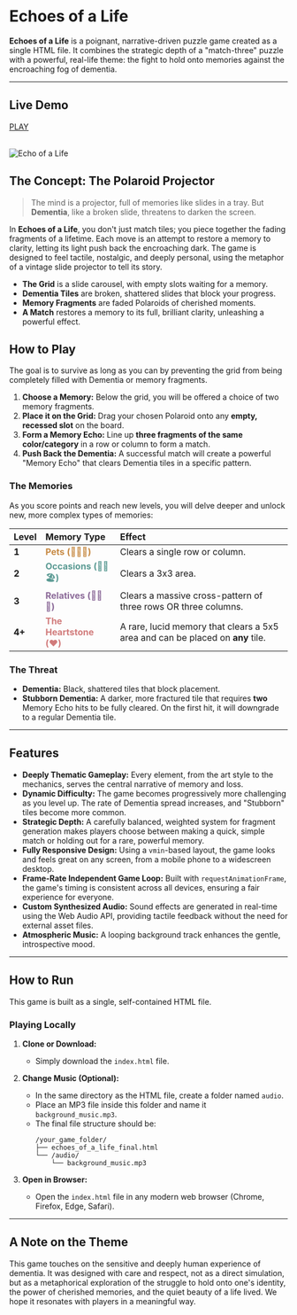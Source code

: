 # Echoes of a Life


**Echoes of a Life** is a poignant, narrative-driven puzzle game created as a single HTML file. It combines the strategic depth of a "match-three" puzzle with a powerful, real-life theme: the fight to hold onto memories against the encroaching fog of dementia.

---

## Live Demo

<div align="left">
  <a href="https://htmlpreview.github.io/?https://raw.githubusercontent.com/tin2tin/dementia_game/master/index.html">PLAY</a><br><br>
</div>

![Echo of a Life](https://github.com/user-attachments/assets/f164e181-21e9-4cda-9164-9a0c9bed53dd)

## The Concept: The Polaroid Projector

> The mind is a projector, full of memories like slides in a tray. But **Dementia**, like a broken slide, threatens to darken the screen.

In **Echoes of a Life**, you don't just match tiles; you piece together the fading fragments of a lifetime. Each move is an attempt to restore a memory to clarity, letting its light push back the encroaching dark. The game is designed to feel tactile, nostalgic, and deeply personal, using the metaphor of a vintage slide projector to tell its story.

- **The Grid** is a slide carousel, with empty slots waiting for a memory.
- **Dementia Tiles** are broken, shattered slides that block your progress.
- **Memory Fragments** are faded Polaroids of cherished moments.
- **A Match** restores a memory to its full, brilliant clarity, unleashing a powerful effect.

## How to Play

The goal is to survive as long as you can by preventing the grid from being completely filled with Dementia or memory fragments.

1.  **Choose a Memory:** Below the grid, you will be offered a choice of two memory fragments.
2.  **Place it on the Grid:** Drag your chosen Polaroid onto any **empty, recessed slot** on the board.
3.  **Form a Memory Echo:** Line up **three fragments of the same color/category** in a row or column to form a match.
4.  **Push Back the Dementia:** A successful match will create a powerful "Memory Echo" that clears Dementia tiles in a specific pattern.

### The Memories

As you score points and reach new levels, you will delve deeper and unlock new, more complex types of memories:

| Level | Memory Type                                            | Effect                                                       |
| :---- | :----------------------------------------------------- | :----------------------------------------------------------- |
| **1** | <strong style="color:#c78a44">Pets (🐶🐱🐰)</strong>      | Clears a single row or column.                               |
| **2** | <strong style="color:#5a9a93">Occasions (🎂🎄🏖️)</strong> | Clears a 3x3 area.                                           |
| **3** | <strong style="color:#8c6b99">Relatives (👨👩👧)</strong> | Clears a massive cross-pattern of three rows OR three columns. |
| **4+** | <strong style="color:#d17b7b">The Heartstone (❤️)</strong> | A rare, lucid memory that clears a 5x5 area and can be placed on **any** tile. |

### The Threat

- **Dementia:** Black, shattered tiles that block placement.
- **Stubborn Dementia:** A darker, more fractured tile that requires **two** Memory Echo hits to be fully cleared. On the first hit, it will downgrade to a regular Dementia tile.

---

## Features

-   **Deeply Thematic Gameplay:** Every element, from the art style to the mechanics, serves the central narrative of memory and loss.
-   **Dynamic Difficulty:** The game becomes progressively more challenging as you level up. The rate of Dementia spread increases, and "Stubborn" tiles become more common.
-   **Strategic Depth:** A carefully balanced, weighted system for fragment generation makes players choose between making a quick, simple match or holding out for a rare, powerful memory.
-   **Fully Responsive Design:** Using a `vmin`-based layout, the game looks and feels great on any screen, from a mobile phone to a widescreen desktop.
-   **Frame-Rate Independent Game Loop:** Built with `requestAnimationFrame`, the game's timing is consistent across all devices, ensuring a fair experience for everyone.
-   **Custom Synthesized Audio:** Sound effects are generated in real-time using the Web Audio API, providing tactile feedback without the need for external asset files.
-   **Atmospheric Music:** A looping background track enhances the gentle, introspective mood.

---

## How to Run

This game is built as a single, self-contained HTML file.

### Playing Locally

1.  **Clone or Download:**
    -   Simply download the `index.html` file.

2.  **Change Music (Optional):**
    -   In the same directory as the HTML file, create a folder named `audio`.
    -   Place an MP3 file inside this folder and name it `background_music.mp3`.
    -   The final file structure should be:
        ```
        /your_game_folder/
        ├── echoes_of_a_life_final.html
        └── /audio/
            └── background_music.mp3
        ```

3.  **Open in Browser:**
    -   Open the `index.html` file in any modern web browser (Chrome, Firefox, Edge, Safari).

---

## A Note on the Theme

This game touches on the sensitive and deeply human experience of dementia. It was designed with care and respect, not as a direct simulation, but as a metaphorical exploration of the struggle to hold onto one's identity, the power of cherished memories, and the quiet beauty of a life lived. We hope it resonates with players in a meaningful way.
